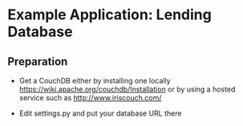 
Example Application: Lending Database
=====================================


Preparation
-----------

* Get a CouchDB
  either by installing one locally https://wiki.apache.org/couchdb/Installation
  or by using a hosted service such as http://www.iriscouch.com/

* Edit settings.py
  and put your database URL there
